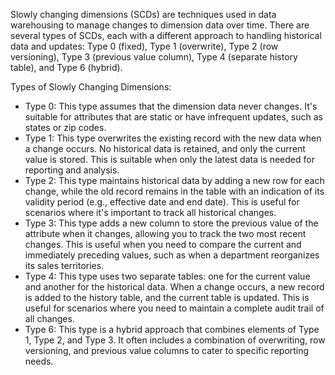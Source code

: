 Slowly changing dimensions (SCDs) are techniques used in data warehousing to manage changes to dimension data over time. There are several types of SCDs, each with a different approach to handling historical data and updates: 
Type 0 (fixed), Type 1 (overwrite), Type 2 (row versioning), Type 3 (previous value column), Type 4 (separate history table), and Type 6 (hybrid). 


Types of Slowly Changing Dimensions:
- Type 0: This type assumes that the dimension data never changes. It's suitable for attributes that are static or have infrequent updates, such as states or zip codes. 
- Type 1: This type overwrites the existing record with the new data when a change occurs. No historical data is retained, and only the current value is stored. This is suitable when only the latest data is needed for reporting and analysis. 
- Type 2: This type maintains historical data by adding a new row for each change, while the old record remains in the table with an indication of its validity period (e.g., effective date and end date). This is useful for scenarios where it's important to track all historical changes. 
- Type 3: This type adds a new column to store the previous value of the attribute when it changes, allowing you to track the two most recent changes. This is useful when you need to compare the current and immediately preceding values, such as when a department reorganizes its sales territories. 
- Type 4: This type uses two separate tables: one for the current value and another for the historical data. When a change occurs, a new record is added to the history table, and the current table is updated. This is useful for scenarios where you need to maintain a complete audit trail of all changes. 
- Type 6: This type is a hybrid approach that combines elements of Type 1, Type 2, and Type 3. It often includes a combination of overwriting, row versioning, and previous value columns to cater to specific reporting needs. 
